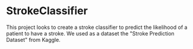 # StrokeClassifier
This project looks to create a stroke classifier to predict the likelihood of a patient to have a stroke. We used as a dataset the "Stroke Prediction Dataset" from Kaggle.
